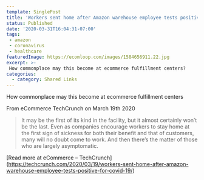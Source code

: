 ```yaml
---
template: SinglePost
title: 'Workers sent home after Amazon warehouse employee tests positive for COVID-19'
status: Published
date: '2020-03-31T16:04:31-07:00'
tags:
 - amazon
 - coronavirus
 - healthcare
featuredImage: https://ecomloop.com/images/1584656911.22.jpg
excerpt: >-
 How commonplace may this become at ecommerce fulfillment centers?
categories:
  - category: Shared Links
---
```

How commonplace may this become at ecommerce fulfillment centers

From eCommerce TechCrunch on March 19th 2020
> It may be the first of its kind in the facility, but it almost certainly won’t be the last. Even as companies encourage workers to stay home at the first sign of sickness for both their benefit and that of customers, many will no doubt come to work. And then there’s the matter of those who are largely asymptomatic. 

[Read more at eCommerce – TechCrunch] (https://techcrunch.com/2020/03/19/workers-sent-home-after-amazon-warehouse-employee-tests-positive-for-covid-19/)
